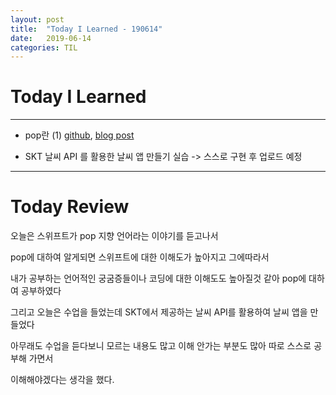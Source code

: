 ```yaml
---
layout: post
title:  "Today I Learned - 190614"
date:   2019-06-14
categories: TIL
---
```


# Today I Learned

---

- pop란 (1) [github](https://github.com/VincentGeranium/VincentGeranium.github.io/blob/master/_posts/2019-06-14-pop-1.markdown), [blog post](https://vincentgeranium.github.io/ios,/swift/2019/06/14/pop-1.html)

- SKT 날씨 API 를 활용한 날씨 앱 만들기 실습 -> 스스로 구현 후 업로드 예정

---

# Today Review

오늘은 스위프트가 pop 지향 언어라는 이야기를 듣고나서

pop에 대하여 알게되면 스위프트에 대한 이해도가 높아지고 그에따라서

내가 공부하는 언어적인 궁굼증들이나 코딩에 대한 이해도도 높아질것 같아 pop에 대하여 공부하였다

그리고 오늘은 수업을 들었는데 SKT에서 제공하는 날씨 API를 활용하여 날씨 앱을 만들었다

아무래도 수업을 듣다보니 모르는 내용도 많고 이해 안가는 부분도 많아 따로 스스로 공부해 가면서

이해해야겠다는 생각을 했다.
